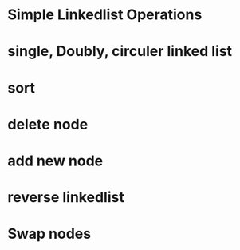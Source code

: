 # Simple Linkedlist Operations
# single, Doubly, circuler linked list
# sort
# delete node
# add new node
# reverse linkedlist
# Swap nodes
